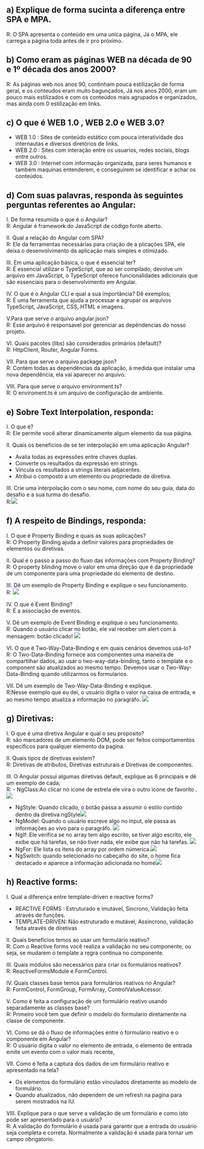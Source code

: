 ## a) Explique de forma sucinta a diferença entre SPA e MPA.
R: O SPA apresenta o conteúdo em uma unica página, Já o MPA, ele carrega a página toda antes de ir pro próximo.

## b) Como eram as páginas WEB na década de 90 e 1º década dos anos 2000?
R: As páginas web nos anos 90, continham pouca estilização de forma geral, e os conteudos eram muito bagunçados, Já nos anos 2000, eram um pouco mais estilizados e com os conteúdos mais agrupados e organizados, mas ainda com 0 estilização em links.

## c) O que é WEB 1.0 , WEB 2.0 e WEB 3.0? 
- WEB 1.0 : Sites de conteúdo estático com pouca interatividade dos internautas e diversos diretórios de links.
- WEB 2.0 : Sites com interação entre os usuarios, redes sociais, blogs entre outros.
- WEB 3.0 : Internet com informação organizada, para seres humanos e também maquinas entenderem, e conseguirem se identificar e achar os conteúdos.

## d) Com suas palavras, responda às seguintes perguntas referentes ao Angular:

I. De forma resumida o que é o Angular? <br>
R: Angular é framework do JavaScript de código fonte aberto.

II. Qual a relação do Angular com SPA?<br>
R: Ele da ferramentas necessárias para criação de a plicações SPA, ele deixa o desenvolvimento da aplicação mais simples e otimizado.

III. Em uma aplicação básica, o que é essencial ter?<br>
R: É essencial utilizar o TypeScript, que ao ser compilado, devolve um arquivo em JavaScript, o TypeScript oferece funcionalidades adicionais que são essenciais para o desenvolvimento em Angular.

IV. O que é o Angular CLI e qual a sua importância? Dê exemplos;<br>
R: É uma ferramenta que ajuda a processar e agrupar os arquivos TypeScript, JavaScript, CSS, HTML e imagens.

V.Para que serve o arquivo angular.json?<br>
R: Esse arquivo é responsavel por gerenciar as depêndencias do nosso projeto.

VI. Quais pacotes (libs) são considerados primários (default)?<br>
R: HttpClient, Router, Angular Forms.

VII. Para que serve o arquivo package.json?<br>
R: Contém todas as dependências da aplicação, à medida que instalar uma nova dependência, ela vai aparecer no arquivo.

VIII. Para que serve o arquivo environment.ts?<br>
R: O enviroment.ts é um arquivo de configuração de ambiente.


## e) Sobre Text Interpolation, responda:

I. O que é?<br>
R: Ele permite você alterar dinamicamente algum elemento da sua página.

II. Quais os benefícios de se ter interpolação em uma aplicação Angular?<br>
- Avalia todas as expressões entre chaves duplas.
- Converte os resultados da expressão em strings. 
- Vincula os resultados a strings literais adjacentes.
- Atribui o composto a um elemento ou propriedade de diretiva. 

III. Crie uma interpolação com o seu nome, com nome do seu guia, data do desafio e a sua turma do desafio.<br>
R:<img src="../Desafio 5.1/imagem/interpolação.jpg" >


## f) A respeito de Bindings, responda:

I. O que é Property Binding e quais as suas aplicações?<br>
R: O Property Binding ajuda a definir valores para propriedades de elementos ou diretivas. 

II. Qual é o passo a passo do fluxo das informações com Property Binding?<br>
R: O property blinding move o valor em uma direção que é da propriedade de um componente para uma propriedade do elemento de destino. 

III. Dê um exemplo de Property Binding e explique o seu funcionamento.<br>
R: <img src="../Desafio 5.1/imagem/a0b152e1-ab3c-499c-9375-c77c13fb9493.jpg">

IV. O que é Event Binding?<br>
R: É a associação de eventos.

V. Dê um exemplo de Event Binding e explique o seu funcionamento.<br>
R: Quando o usuário clicar no botão, ele vai receber um alert com a mensagem: botão clicado!  <img src="../Desafio 5.1/imagem/aaaa.jpg">

VI. O que é Two-Way-Data-Binding e em quais cenários devemos usá-lo?<br>
R: O Two-Data-Binding fornece aos componentes uma maneira de compartilhar dados, ao usar o two-way-data-binding, tanto o template e o component são atualizados ao mesmo tempo. Devemos usar o Two-Way-Data-Binding quando utilizarmos os formularios.

VII. Dê um exemplo de Two-Way-Data-Binding e explique.<br>
R:Nesse exemplo que eu dei, o usuário digita o valor na caixa de entrada, e ao mesmo tempo atualiza a informação no paragráfo.  <img src="../Desafio 5.1/imagem/certo.jpg">

## g) Diretivas:

I. O que é uma diretiva Angular e qual o seu propósito?<br>
R: são marcadores de um elemento DOM, pode ser feitos comportamentos especificos para qualquer elemento da pagina.

II. Quais tipos de diretivas existem?<br>
R: Diretivas de atributos, Diretivas estruturais e Diretivas de componentes.

III. O  Angular  possui  algumas  diretivas  default,  explique  as  6  principais  e  dê  um  exemplo de cada;<br>
R: - NgClass:Ao clicar no icone de estrela ele vira o outro icone de favorito .<img src="../Desafio 5.1/imagem/kkkk.jpg">
- NgStyle: Quando clicado, o botão passa a assumir o estilo contido dentro da diretiva ngStyle<img src="../Desafio 5.1/imagem/ngstyle.jpg">
- NgModel: Quando o usuário escreve algo no input, ele passa as informações ao vivo para o paragráfo. <img src="../Desafio 5.1/imagem/aaaa.jpg">
- NgIf: Ele verifica se no array tem algo escrito, se tiver algo escrito, ele exibe que há tarefas, se não tiver nada, ele exibe que não há tarefas. <img src="../Desafio 5.1/imagem/ngif.jpg"> 
- NgFor: Ele lista os itens do array por ordem númerica.<img src="../Desafio 5.1/imagem/ddd.jpg">
- NgSwitch: quando selecionado no cabeçalho do site, o home fica destacado e aparece a informação adicionada no home<img src="../Desafio 5.1/imagem/df586735-3112-4d2b-a1ac-208426ee343e.jpg">

## h) Reactive forms:
I. Qual a diferença entre template-driven e reactive forms?<br>
- REACTIVE FORMS : Estruturado e imutavel, Sincrono, Validação feita através de funções.    
- TEMPLATE-DRIVEN: Não estruturado e mutável, Assincrono, validação feita através de diretivas   

II. Quais benefícios temos ao usar um formulário reativo?<br>
R: Com o Reactive forms você realiza a validação no seu componente, ou seja, se mudarem o template a regra continua no componente.

III. Quais módulos são necessários para criar os formulários reativos?<br>
R: ReactiveFormsModule e FormControl.

IV. Quais classes base temos para formulários reativos no Angular?<br>
R: FormControl, FormGroup, FormArray, ControlValueAcessor.  

V. Como é feita a configuração de um formulário reativo usando separadamente as classes base?<br>
R: Primeiro você tem que definir o modelo do formulario diretamente na classe de componente.

VI. Como se dá o fluxo de informações entre o formulário reativo e o componente em Angular?<br>
R:  O usuário digita o valor no elemento de entrada, o elemento de entrada emite um evento com o valor mais recente, 

VII. Como é feita a captura dos dados de um formulário reativo e apresentado na tela?<br>
- Os elementos do formulário estão vinculados diretamente ao modelo de formulário. 
- Quando atualizados, não dependem de um refresh na pagina para serem mostrados na IU.

VIII. Explique para o que serve a validação de um formulário e como isto pode ser apresentado para o usuário?<br>
R: A validação do formulário é usada para garantir que a entrada do usuário seja completa e correta. Normalmente a validação é usada para tornar um campo obrigatorio.

